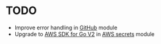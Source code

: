 # TODO

* Improve error handling in [GitHub](github) module
* Upgrade to [AWS SDK for Go V2](https://aws.github.io/aws-sdk-go-v2/docs/) in [AWS secrets](aws/secretsmanager) module
